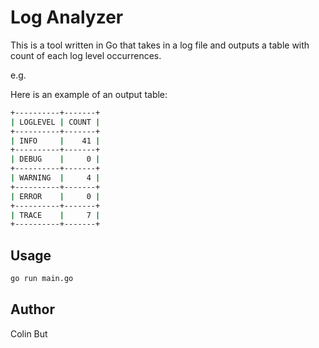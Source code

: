 # Log Analyzer

This is a tool written in Go that takes in a log file and outputs a table with count of each log level occurrences.

e.g.

Here is an example of an output table:


```bash
+----------+-------+
| LOGLEVEL | COUNT |
+----------+-------+
| INFO     |    41 |
+----------+-------+
| DEBUG    |     0 |
+----------+-------+
| WARNING  |     4 |
+----------+-------+
| ERROR    |     0 |
+----------+-------+
| TRACE    |     7 |
+----------+-------+
```

## Usage

```bash
go run main.go
```

## Author

Colin But
